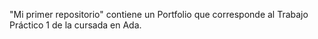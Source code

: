 "Mi primer repositorio" contiene un Portfolio que corresponde al
Trabajo Práctico 1 de la cursada en Ada.
